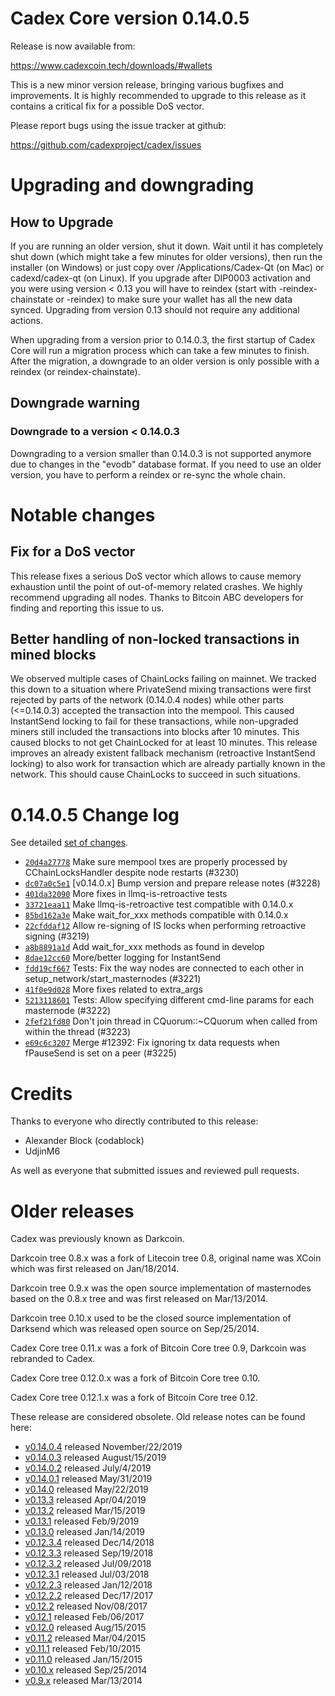 Cadex Core version 0.14.0.5
==========================

Release is now available from:

  <https://www.cadexcoin.tech/downloads/#wallets>

This is a new minor version release, bringing various bugfixes and improvements.
It is highly recommended to upgrade to this release as it contains a critical
fix for a possible DoS vector.

Please report bugs using the issue tracker at github:

  <https://github.com/cadexproject/cadex/issues>


Upgrading and downgrading
=========================

How to Upgrade
--------------

If you are running an older version, shut it down. Wait until it has completely
shut down (which might take a few minutes for older versions), then run the
installer (on Windows) or just copy over /Applications/Cadex-Qt (on Mac) or
cadexd/cadex-qt (on Linux). If you upgrade after DIP0003 activation and you were
using version < 0.13 you will have to reindex (start with -reindex-chainstate
or -reindex) to make sure your wallet has all the new data synced. Upgrading from
version 0.13 should not require any additional actions.

When upgrading from a version prior to 0.14.0.3, the
first startup of Cadex Core will run a migration process which can take a few minutes
to finish. After the migration, a downgrade to an older version is only possible with
a reindex (or reindex-chainstate).

Downgrade warning
-----------------

### Downgrade to a version < 0.14.0.3

Downgrading to a version smaller than 0.14.0.3 is not supported anymore due to changes
in the "evodb" database format. If you need to use an older version, you have to perform
a reindex or re-sync the whole chain.

Notable changes
===============

Fix for a DoS vector
--------------------

This release fixes a serious DoS vector which allows to cause memory exhaustion until the point of
out-of-memory related crashes. We highly recommend upgrading all nodes. Thanks to Bitcoin ABC
developers for finding and reporting this issue to us.

Better handling of non-locked transactions in mined blocks
----------------------------------------------------------

We observed multiple cases of ChainLocks failing on mainnet. We tracked this down to a situation where
PrivateSend mixing transactions were first rejected by parts of the network (0.14.0.4 nodes) while other parts
(<=0.14.0.3) accepted the transaction into the mempool. This caused InstantSend locking to fail for these
transactions, while non-upgraded miners still included the transactions into blocks after 10 minutes.
This caused blocks to not get ChainLocked for at least 10 minutes. This release improves an already existent
fallback mechanism (retroactive InstantSend locking) to also work for transaction which are already partially
known in the network. This should cause ChainLocks to succeed in such situations.

0.14.0.5 Change log
===================

See detailed [set of changes](https://github.com/cadexproject/cadex/compare/v0.14.0.4...cadexproject:v0.14.0.5).

- [`20d4a27778`](https://github.com/cadexproject/cadex/commit/dc07a0c5e1) Make sure mempool txes are properly processed by CChainLocksHandler despite node restarts (#3230)
- [`dc07a0c5e1`](https://github.com/cadexproject/cadex/commit/dc07a0c5e1) [v0.14.0.x] Bump version and prepare release notes (#3228)
- [`401da32090`](https://github.com/cadexproject/cadex/commit/401da32090) More fixes in llmq-is-retroactive tests
- [`33721eaa11`](https://github.com/cadexproject/cadex/commit/33721eaa11) Make llmq-is-retroactive test compatible with 0.14.0.x
- [`85bd162a3e`](https://github.com/cadexproject/cadex/commit/85bd162a3e) Make wait_for_xxx methods compatible with 0.14.0.x
- [`22cfddaf12`](https://github.com/cadexproject/cadex/commit/22cfddaf12) Allow re-signing of IS locks when performing retroactive signing (#3219)
- [`a8b8891a1d`](https://github.com/cadexproject/cadex/commit/a8b8891a1d) Add wait_for_xxx methods as found in develop
- [`8dae12cc60`](https://github.com/cadexproject/cadex/commit/8dae12cc60) More/better logging for InstantSend
- [`fdd19cf667`](https://github.com/cadexproject/cadex/commit/fdd19cf667) Tests: Fix the way nodes are connected to each other in setup_network/start_masternodes (#3221)
- [`41f0e9d028`](https://github.com/cadexproject/cadex/commit/41f0e9d028) More fixes related to extra_args
- [`5213118601`](https://github.com/cadexproject/cadex/commit/5213118601) Tests: Allow specifying different cmd-line params for each masternode (#3222)
- [`2fef21fd80`](https://github.com/cadexproject/cadex/commit/2fef21fd80) Don't join thread in CQuorum::~CQuorum when called from within the thread (#3223)
- [`e69c6c3207`](https://github.com/cadexproject/cadex/commit/e69c6c3207) Merge #12392: Fix ignoring tx data requests when fPauseSend is set on a peer (#3225)

Credits
=======

Thanks to everyone who directly contributed to this release:

- Alexander Block (codablock)
- UdjinM6

As well as everyone that submitted issues and reviewed pull requests.

Older releases
==============

Cadex was previously known as Darkcoin.

Darkcoin tree 0.8.x was a fork of Litecoin tree 0.8, original name was XCoin
which was first released on Jan/18/2014.

Darkcoin tree 0.9.x was the open source implementation of masternodes based on
the 0.8.x tree and was first released on Mar/13/2014.

Darkcoin tree 0.10.x used to be the closed source implementation of Darksend
which was released open source on Sep/25/2014.

Cadex Core tree 0.11.x was a fork of Bitcoin Core tree 0.9,
Darkcoin was rebranded to Cadex.

Cadex Core tree 0.12.0.x was a fork of Bitcoin Core tree 0.10.

Cadex Core tree 0.12.1.x was a fork of Bitcoin Core tree 0.12.

These release are considered obsolete. Old release notes can be found here:

- [v0.14.0.4](https://github.com/cadexproject/cadex/blob/master/doc/release-notes/cadex/release-notes-0.14.0.4.md) released November/22/2019
- [v0.14.0.3](https://github.com/cadexproject/cadex/blob/master/doc/release-notes/cadex/release-notes-0.14.0.3.md) released August/15/2019
- [v0.14.0.2](https://github.com/cadexproject/cadex/blob/master/doc/release-notes/cadex/release-notes-0.14.0.2.md) released July/4/2019
- [v0.14.0.1](https://github.com/cadexproject/cadex/blob/master/doc/release-notes/cadex/release-notes-0.14.0.1.md) released May/31/2019
- [v0.14.0](https://github.com/cadexproject/cadex/blob/master/doc/release-notes/cadex/release-notes-0.14.0.md) released May/22/2019
- [v0.13.3](https://github.com/cadexproject/cadex/blob/master/doc/release-notes/cadex/release-notes-0.13.3.md) released Apr/04/2019
- [v0.13.2](https://github.com/cadexproject/cadex/blob/master/doc/release-notes/cadex/release-notes-0.13.2.md) released Mar/15/2019
- [v0.13.1](https://github.com/cadexproject/cadex/blob/master/doc/release-notes/cadex/release-notes-0.13.1.md) released Feb/9/2019
- [v0.13.0](https://github.com/cadexproject/cadex/blob/master/doc/release-notes/cadex/release-notes-0.13.0.md) released Jan/14/2019
- [v0.12.3.4](https://github.com/cadexproject/cadex/blob/master/doc/release-notes/cadex/release-notes-0.12.3.4.md) released Dec/14/2018
- [v0.12.3.3](https://github.com/cadexproject/cadex/blob/master/doc/release-notes/cadex/release-notes-0.12.3.3.md) released Sep/19/2018
- [v0.12.3.2](https://github.com/cadexproject/cadex/blob/master/doc/release-notes/cadex/release-notes-0.12.3.2.md) released Jul/09/2018
- [v0.12.3.1](https://github.com/cadexproject/cadex/blob/master/doc/release-notes/cadex/release-notes-0.12.3.1.md) released Jul/03/2018
- [v0.12.2.3](https://github.com/cadexproject/cadex/blob/master/doc/release-notes/cadex/release-notes-0.12.2.3.md) released Jan/12/2018
- [v0.12.2.2](https://github.com/cadexproject/cadex/blob/master/doc/release-notes/cadex/release-notes-0.12.2.2.md) released Dec/17/2017
- [v0.12.2](https://github.com/cadexproject/cadex/blob/master/doc/release-notes/cadex/release-notes-0.12.2.md) released Nov/08/2017
- [v0.12.1](https://github.com/cadexproject/cadex/blob/master/doc/release-notes/cadex/release-notes-0.12.1.md) released Feb/06/2017
- [v0.12.0](https://github.com/cadexproject/cadex/blob/master/doc/release-notes/cadex/release-notes-0.12.0.md) released Aug/15/2015
- [v0.11.2](https://github.com/cadexproject/cadex/blob/master/doc/release-notes/cadex/release-notes-0.11.2.md) released Mar/04/2015
- [v0.11.1](https://github.com/cadexproject/cadex/blob/master/doc/release-notes/cadex/release-notes-0.11.1.md) released Feb/10/2015
- [v0.11.0](https://github.com/cadexproject/cadex/blob/master/doc/release-notes/cadex/release-notes-0.11.0.md) released Jan/15/2015
- [v0.10.x](https://github.com/cadexproject/cadex/blob/master/doc/release-notes/cadex/release-notes-0.10.0.md) released Sep/25/2014
- [v0.9.x](https://github.com/cadexproject/cadex/blob/master/doc/release-notes/cadex/release-notes-0.9.0.md) released Mar/13/2014

